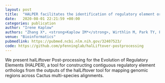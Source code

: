 ```yaml
---
layout: post
title:  "HALPER facilitates the identification of regulatory element orthologs across species."
date:   2020-08-01 22:21:59 +00:00
categories: publication
author: "Irene Kaplow"
authors: "Zhang X*, <strong>Kaplow IM*</strong>, Wirthlin M, Park TY, Pfenning AR"
venue: "Bioinformatics"
pubmedlink: https://pubmed.ncbi.nlm.nih.gov/32407523/
code: https://github.com/pfenninglab/halLiftover-postprocessing
---
```

We present halLiftover Post-processing for the Evolution of Regulatory Elements (HALPER), a tool for constructing contiguous regulatory element orthologs from the outputs of the halLiftover tool for mapping genomic regions across Cactus multi-species alignments.

